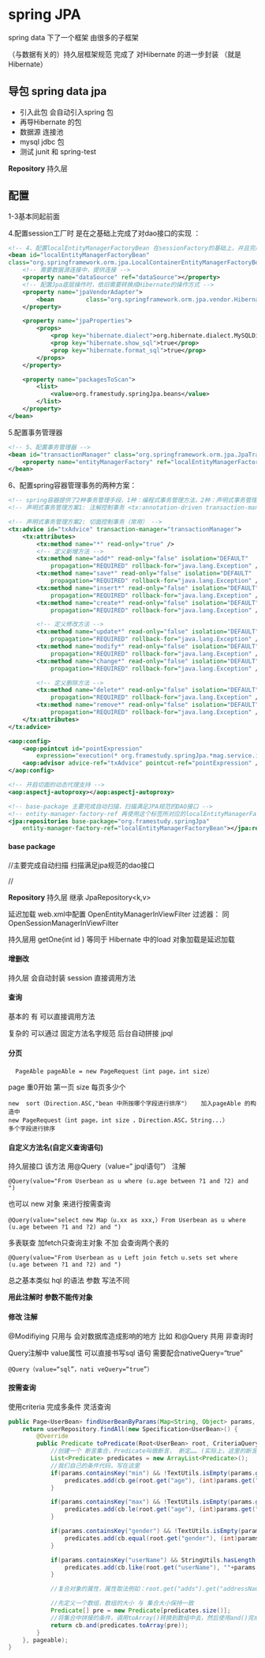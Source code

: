 # spring JPA

spring data 下了一个框架   由很多的子框架

（与数据有关的）持久层框架规范   完成了 对Hibernate 的进一步封装  （就是Hibernate）

## 导包 spring data jpa

+ 引入此包  会自动引入spring 包   
+ 再导Hibernate 的包
+ 数据源 连接池
+ mysql jdbc 包
+ 测试  junit 和 spring-test

**Repository**   持久层

## 配置

1-3基本同起前面  

4.配置session工厂时  是在之基础上完成了对dao接口的实现  ：

```xml
<!-- 4、配置localEntityManagerFactoryBean 在sessionFactory的基础上，并且完成了对Dao接口的实现 -->
<bean id="localEntityManagerFactoryBean"
class="org.springframework.orm.jpa.LocalContainerEntityManagerFactoryBean">
    <!-- 需要数据源连接中，提供连接 -->
    <property name="dataSource" ref="dataSource"></property>
    <!-- 配置Jpa底层操作时，依旧需要转换成Hibernate的操作方式 -->
    <property name="jpaVendorAdapter">
        <bean         class="org.springframework.orm.jpa.vendor.HibernateJpaVendorAdapter">        </bean>
    </property>

    <property name="jpaProperties">
        <props>
            <prop key="hibernate.dialect">org.hibernate.dialect.MySQLDialect</prop>
            <prop key="hibernate.show_sql">true</prop>
            <prop key="hibernate.format_sql">true</prop>
        </props>
    </property>

    <property name="packagesToScan">
        <list>
            <value>org.framestudy.springJpa.beans</value>
        </list>
    </property>
</bean>
```

5.配置事务管理器

```xml
<!-- 5、配置事务管理器 -->
<bean id="transactionManager" class="org.springframework.orm.jpa.JpaTransactionManager">
    <property name="entityManagerFactory" ref="localEntityManagerFactoryBean"></property>
</bean>
```

6、配置spring容器管理事务的两种方案：

```xml
<!-- spring容器提供了2种事务管理手段，1种：编程式事务管理方法，2种：声明式事务管理方法（常用） -->
<!-- 声明式事务管理方案1: 注解控制事务 <tx:annotation-driven transaction-manager="transactionManager"/> -->

<!-- 声明式事务管理方案2: 切面控制事务（常用） -->
<tx:advice id="txAdvice" transaction-manager="transactionManager">
    <tx:attributes>
        <tx:method name="*" read-only="true" />
        <!-- 定义新增方法 -->
        <tx:method name="add*" read-only="false" isolation="DEFAULT"
            propagation="REQUIRED" rollback-for="java.lang.Exception" />
        <tx:method name="save*" read-only="false" isolation="DEFAULT"
            propagation="REQUIRED" rollback-for="java.lang.Exception" />
        <tx:method name="insert*" read-only="false" isolation="DEFAULT"
            propagation="REQUIRED" rollback-for="java.lang.Exception" />
        <tx:method name="create*" read-only="false" isolation="DEFAULT"
            propagation="REQUIRED" rollback-for="java.lang.Exception" />

        <!-- 定义修改方法 -->
        <tx:method name="update*" read-only="false" isolation="DEFAULT"
            propagation="REQUIRED" rollback-for="java.lang.Exception" />
        <tx:method name="modify*" read-only="false" isolation="DEFAULT"
            propagation="REQUIRED" rollback-for="java.lang.Exception" />
        <tx:method name="change*" read-only="false" isolation="DEFAULT"
            propagation="REQUIRED" rollback-for="java.lang.Exception" />

        <!-- 定义删除方法 -->
        <tx:method name="delete*" read-only="false" isolation="DEFAULT"
            propagation="REQUIRED" rollback-for="java.lang.Exception" />
        <tx:method name="remove*" read-only="false" isolation="DEFAULT"
            propagation="REQUIRED" rollback-for="java.lang.Exception" />
    </tx:attributes>
</tx:advice>

<aop:config>
    <aop:pointcut id="pointExpression"
        expression="execution(* org.framestudy.springJpa.*mag.service.impl.*ServiceImpl.*(..))" />
    <aop:advisor advice-ref="txAdvice" pointcut-ref="pointExpression" />
</aop:config>

<!-- 开启切面的动态代理支持 -->
<aop:aspectj-autoproxy></aop:aspectj-autoproxy>

<!-- base-package 主要完成自动扫描，扫描满足JPA规范的DAO接口 -->
<!-- entity-manager-factory-ref 再使用这个标签所对应的localEntityManagerFactoryBean，完成对上述接口实例化，并且注入Session -->
<jpa:repositories base-package="org.framestudy.springJpa"
    entity-manager-factory-ref="localEntityManagerFactoryBean"></jpa:repositories>
```

#### base package

//主要完成自动扫描 扫描满足jpa规范的dao接口 

//

**Repository**   持久层 继承 JpaRepository<k,v>

延迟加载  web.xml中配置  OpenEntityManagerInViewFilter 过滤器：  同 OpenSessionManagerInViewFilter

持久层用 getOne(int id )  等同于 Hibernate 中的load   对象加载是延迟加载

#### 增删改

持久层 会自动封装 session   直接调用方法

#### 查询

基本的 有  可以直接调用方法

复杂的 可以通过 固定方法名字规范  后台自动拼接   jpql

#### 分页

      PageAble pageAble = new PageRequest（int page，int size）     

page 重0开始  第一页    size 每页多少个

    new  sort（Direction.ASC,"bean 中所按哪个字段进行排序"）   加入pageAble 的构造中
    new PageRequest（int page，int size ，Direction.ASC，String...）       多个字段进行排序

#### 自定义方法名(自定义查询语句)

持久层接口  该方法 用@Query（value=“ jpql语句”） 注解

    @Query(value="From Userbean as u where (u.age between ?1 and ?2) and ")

也可以  new 对象   来进行按需查询

    @Query(value="select new Map（u.xx as xxx,）From Userbean as u where (u.age between ?1 and ?2) and ")

多表联查  加fetch只查询主对象  不加 会查询两个表的 

    @Query(value="From Userbean as u Left join fetch u.sets set where (u.age between ?1 and ?2) and ")

总之基本类似  hql 的语法  参数 写法不同

**用此注解时 参数不能传对象** 

#### 修改  注解

@Modifiying   只用与 会对数据库造成影响的地方  比如      和@Query 共用 非查询时

Query注解中 value属性 可以直接书写sql 语句  需要配合nativeQuery=“true”

    @Query（value=“sql”，nati veQuery=“true”）

#### 按需查询

使用criteria 完成多条件 灵活查询

```java
public Page<UserBean> findUserBeanByParams(Map<String, Object> params, Pageable pageable) {
    return userRepository.findAll(new Specification<UserBean>() {
        @Override
        public Predicate toPredicate(Root<UserBean> root, CriteriaQuery<?> query, CriteriaBuilder cb) {
            //创建一个 断言集合，Predicate叫做断言， 断定…… (实际上，这里的断言，大家就认为是：添加条件)
            List<Predicate> predicates = new ArrayList<Predicate>();
            //我们自己的条件代码，写在这里
            if(params.containsKey("min") && !TextUtils.isEmpty(params.get("min"))) {
                predicates.add(cb.ge(root.get("age"), (int)params.get("min")));
            }

            if(params.containsKey("max") && !TextUtils.isEmpty(params.get("max"))) {
                predicates.add(cb.le(root.get("age"), (int)params.get("max")));
            }

            if(params.containsKey("gender") && !TextUtils.isEmpty(params.get("gender"))) {
                predicates.add(cb.equal(root.get("gender"), (int)params.get("gender")));
            }

            if(params.containsKey("userName") && StringUtils.hasLength(params.get("userName").toString())) {
                predicates.add(cb.like(root.get("userName"), ""+params.get("userName").toString() + "%"));
            }

            //复合对象的属性，属性取法例如：root.get("adds").get("addressName").as(String.class)

            //先定义一个数组，数组的大小 与 集合大小保持一致
            Predicate[] pre = new Predicate[predicates.size()];
            //将集合中拼接的条件，调用toArray()转换到数组中去，然后使用and()完成对数组中条件的拼接
            return cb.and(predicates.toArray(pre));
        }
    }, pageable);
}
```